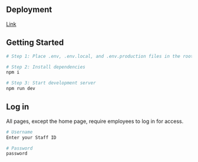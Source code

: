 ## Deployment
[Link](https://wfh-tracking-system.vercel.app/)

## Getting Started

```bash
# Step 1: Place .env, .env.local, and .env.production files in the root directory

# Step 2: Install dependencies
npm i

# Step 3: Start development server
npm run dev
```

## Log in

All pages, except the home page, require employees to log in for access.

```bash
# Username
Enter your Staff ID

# Password
password
```
